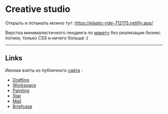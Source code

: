 # Creative studio

Открыть и потыкать можно тут: https://elastic-ride-712175.netlify.app/

Верстка минималистичного лендинга по [макету](https://www.figma.com/file/fn7TA4MCrTj7Ad2dAPja7Q/Freebie-Agency?node-id=0%3A2) без реализации бизнес логики, только CSS и ничего больше :)

---

## Links

Иконки взяты из публичного [сайта](www.flaticon.com) :

- [Drafting](https://www.flaticon.com/free-icons/drafting)
- [Workspace](https://www.flaticon.com/free-icons/workspace)
- [Painting](https://www.flaticon.com/free-icons/painting)
- [Star ](https://www.flaticon.com/free-icons/staricons)
- [Mail](https://www.flaticon.com/free-icons/mail)
- [Briefcase](https://www.flaticon.com/free-icons/briefcase)

